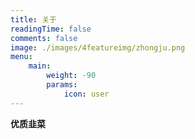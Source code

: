```yaml
---
title: 关于
readingTime: false
comments: false
image: ./images/4featureimg/zhongju.png
menu:
    main: 
        weight: -90
        params:
            icon: user
---
```


**优质韭菜**